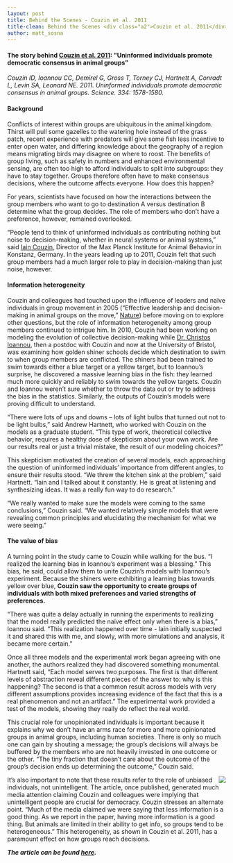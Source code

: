 ```yaml
---
layout: post
title: Behind the Scenes - Couzin et al. 2011
title-clean: Behind the Scenes <div class="a2">Couzin et al. 2011</div>
author: matt_sosna
---
```


#### The story behind [Couzin et al. 2011](http://nba.uth.tmc.edu/homepage/cnjclub/2012%20Spring/Couzin%20et%20al.%20-%202011%20-%20Uninformed%20Individuals%20Promote%20Democratic%20Consensus%20in%20Animal%20Groups.pdf): "Uninformed individuals promote democratic consensus in animal groups" <br>
*Couzin ID, Ioannou CC, Demirel G, Gross T, Torney CJ, Hartnett A, Conradt L, Levin SA, Leonard NE. 2011. Uninformed individuals promote democratic consensus in animal groups. Science. 334: 1578-1580.*

#### Background
Conflicts of interest within groups are ubiquitous in the animal kingdom. Thirst will pull some gazelles to the watering hole instead of the grass patch, recent experience with predators will give some fish less incentive to enter open water, and differing knowledge about the geography of a region means migrating birds may disagree on where to roost. The benefits of group living, such as safety in numbers and enhanced environmental sensing, are often too high to afford individuals to split into subgroups: they have to stay together. Groups therefore often have to make consensus decisions, where the outcome affects everyone. How does this happen?

For years, scientists have focused on how the interactions between the group members who want to go to destination A versus destination B determine what the group decides. The role of members who don’t have a preference, however, remained overlooked.

“People tend to think of uninformed individuals as contributing nothing but noise to decision-making, whether in neural systems or animal systems,” said [Iain Couzin](http://collectivebehaviour.com/), Director of the Max Planck Institute for Animal Behavior in Konstanz, Germany. In the years leading up to 2011, Couzin felt that such group members had a much larger role to play in decision-making than just noise, however.        

#### Information heterogeneity
Couzin and colleagues had touched upon the influence of leaders and naïve individuals in group movement in 2005 (“Effective leadership and decision-making in animal groups on the move,” [Nature](http://www.nature.com/nature/journal/v433/n7025/full/nature03236.html)) before moving on to explore other questions, but the role of information heterogeneity among group members continued to intrigue him. In 2010, Couzin had been working on modeling the evolution of collective decision-making while [Dr. Christos Ioannou](http://ioannougroup.com/), then a postdoc with Couzin and now at the University of Bristol, was examining how golden shiner schools decide which destination to swim to when group members are conflicted. The shiners had been trained to swim towards either a blue target or a yellow target, but to Ioannou’s surprise, he discovered a massive learning bias in the fish: they learned much more quickly and reliably to swim towards the yellow targets. Couzin and Ioannou weren’t sure whether to throw the data out or try to address the bias in the statistics. Similarly, the outputs of Couzin’s models were proving difficult to understand.

“There were lots of ups and downs – lots of light bulbs that turned out not to be light bulbs,” said Andrew Hartnett, who worked with Couzin on the models as a graduate student. “This type of work, theoretical collective behavior, requires a healthy dose of skepticism about your own work. Are our results real or just a trivial mistake, the result of our modeling choices?”

This skepticism motivated the creation of several models, each approaching the question of uninformed individuals’ importance from different angles, to ensure their results stood. “We threw the kitchen sink at the problem,” said Hartnett. “Iain and I talked about it constantly. He is great at listening and synthesizing ideas. It was a really fun way to do research.”

“We really wanted to make sure the models were coming to the same conclusions,” Couzin said. “We wanted relatively simple models that were revealing common principles and elucidating the mechanism for what we were seeing.”

#### The value of bias
A turning point in the study came to Couzin while walking for the bus. “I realized the learning bias in Ioannou’s experiment was a blessing.” This bias, he said, could allow them to unite Couzin’s models with Ioannou’s experiment. Because the shiners were exhibiting a learning bias towards yellow over blue, **Couzin saw the opportunity to create groups of individuals with both mixed preferences and varied strengths of preferences.**

“There was quite a delay actually in running the experiments to realizing that the model really predicted the naïve effect only when there is a bias,” Ioannou said. “This realization happened over time - Iain initially suspected it and shared this with me, and slowly, with more simulations and analysis, it became more certain.”

Once all three models and the experimental work began agreeing with one another, the authors realized they had discovered something monumental. Hartnett said, “Each model serves two purposes. The first is that different levels of abstraction reveal different pieces of the answer to: why is this happening? The second is that a common result across models with very different assumptions provides increasing evidence of the fact that this is a real phenomenon and not an artifact.” The experimental work provided a test of the models, showing they really do reflect the real world.

This crucial role for unopinionated individuals is important because it explains why we don’t have an arms race for more and more opinionated groups in animal groups, including human societies. There is only so much one can gain by shouting a message; the group’s decisions will always be buffered by the members who are not heavily invested in one outcome or the other. “The tiny fraction that doesn’t care about the outcome of the group’s decision ends up determining the outcome,” Couzin said.

<img align="right" src="{{ site.baseurl }}/images/academia/couzin2011.png">

It’s also important to note that these results refer to the role of unbiased individuals, not unintelligent. The article, once published, generated much media attention claiming Couzin and colleagues were implying that unintelligent people are crucial for democracy. Couzin stresses an alternate point. “Much of the media claimed we were saying that less information is a good thing. As we report in the paper, having more information is a good thing. But animals are limited in their ability to get info, so groups tend to be heterogeneous.” This heterogeneity, as shown in Couzin et al. 2011, has a paramount effect on how groups reach decisions.

_**The article can be found [here](http://nba.uth.tmc.edu/homepage/cnjclub/2012%20Spring/Couzin%20et%20al.%20-%202011%20-%20Uninformed%20Individuals%20Promote%20Democratic%20Consensus%20in%20Animal%20Groups.pdf).**_
